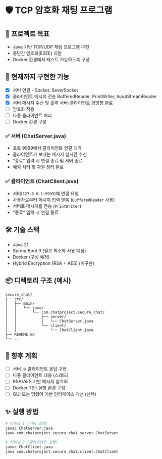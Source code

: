 # 🛡️ TCP 암호화 채팅 프로그램

## 📌 프로젝트 목표
- Java 기반 TCP/UDP 채팅 프로그램 구현
- 종단간 암호화(E2EE) 지원
- Docker 환경에서 테스트 가능하도록 구성

## 🧩 현재까지 구현한 기능
- [x] 서버 연결 - Socket, SeverSocket
- [x] 클라이언트 메시지 전송 BufferedReader, PrintWriter, InputStreamReader
- [x] 서버 메시지 수신 및 출력 서버-클라이언트 양방향 완료
- [ ] 암호화 적용
- [ ] 다중 클라이언트 처리
- [ ] Docker 환경 구성

### ✅ 서버 (ChatServer.java)
- 포트 9999에서 클라이언트 연결 대기
- 클라이언트가 보내는 메시지 실시간 수신
- "종료" 입력 시 연결 종료 및 서버 종료
- 예외 처리 및 자원 정리 완료

### ✅ 클라이언트 (ChatClient.java)
- 서버(`127.0.0.1:9999`)에 연결 요청
- 사용자로부터 메시지 입력 받음 (`BufferedReader` 사용)
- 서버로 메시지를 전송 (`PrintWriter`)
- "종료" 입력 시 연결 종료

## 🛠 기술 스택
- Java 21
- Spring Boot 3 (필요 최소화 사용 예정)
- Docker (구성 예정)
- Hybrid Encryption (RSA + AES) (미구현)

## 📦 디렉토리 구조 (예시)
```
secure_chat/
├── src/
│   ├── main/
│   │   └── java/
│   │       └── com.chatproject.secure_chat/
│   │           ├── server/
│   │           │   └── ChatServer.java
│   │           └── client/
│   │               └── ChatClient.java
├── README.md
└── ...
```

## 🧭 향후 계획
- [ ] 서버 → 클라이언트 응답 구현
- [ ] 다중 클라이언트 대응 (스레드)
- [ ] RSA/AES 기반 메시지 암호화
- [ ] Docker 기반 실행 환경 구성
- [ ] GUI 또는 명령어 기반 인터페이스 개선 (선택)

## ✨ 실행 방법
```bash
# 터미널 1 (서버 실행)
javac ChatServer.java
java com.chatproject.secure_chat.server.ChatServer

# 터미널 2 (클라이언트 실행)
javac ChatClient.java
java com.chatproject.secure_chat.client.ChatClient
```

